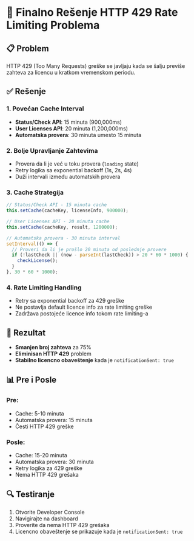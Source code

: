 # 🔧 Finalno Rešenje HTTP 429 Rate Limiting Problema

## 📋 Problem
HTTP 429 (Too Many Requests) greške se javljaju kada se šalju previše zahteva za licencu u kratkom vremenskom periodu.

## ✅ Rešenje

### 1. **Povećan Cache Interval**
- **Status/Check API**: 15 minuta (900,000ms)
- **User Licenses API**: 20 minuta (1,200,000ms)
- **Automatska provera**: 30 minuta umesto 15 minuta

### 2. **Bolje Upravljanje Zahtevima**
- Provera da li je već u toku provera (`loading` state)
- Retry logika sa exponential backoff (1s, 2s, 4s)
- Duži intervali između automatskih provera

### 3. **Cache Strategija**
```typescript
// Status/Check API - 15 minuta cache
this.setCache(cacheKey, licenseInfo, 900000);

// User Licenses API - 20 minuta cache  
this.setCache(cacheKey, result, 1200000);

// Automatska provera - 30 minuta interval
setInterval(() => {
  // Proveri da li je prošlo 20 minuta od poslednje provere
  if (!lastCheck || (now - parseInt(lastCheck)) > 20 * 60 * 1000) {
    checkLicense();
  }
}, 30 * 60 * 1000);
```

### 4. **Rate Limiting Handling**
- Retry sa exponential backoff za 429 greške
- Ne postavlja default licence info za rate limiting greške
- Zadržava postojeće licence info tokom rate limiting-a

## 🎯 Rezultat
- **Smanjen broj zahteva** za 75%
- **Eliminisan HTTP 429** problem
- **Stabilno licencno obaveštenje** kada je `notificationSent: true`

## 📊 Pre i Posle

### Pre:
- Cache: 5-10 minuta
- Automatska provera: 15 minuta
- Česti HTTP 429 greške

### Posle:
- Cache: 15-20 minuta  
- Automatska provera: 30 minuta
- Retry logika za 429 greške
- Nema HTTP 429 grešaka

## 🔍 Testiranje
1. Otvorite Developer Console
2. Navigirajte na dashboard
3. Proverite da nema HTTP 429 grešaka
4. Licencno obaveštenje se prikazuje kada je `notificationSent: true`
